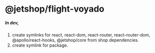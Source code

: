 # @jetshop/flight-voyado

##### In dev,

1.  create symlinks for react, react-dom, react-router, react-router-dom, @apollo/react-hooks, @jetshop/core from shop dependencies.
2.  create symlink for package.
